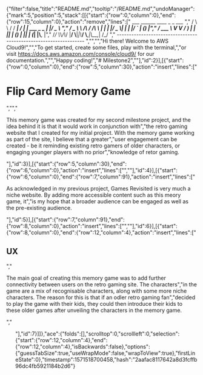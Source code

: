 {"filter":false,"title":"README.md","tooltip":"/README.md","undoManager":{"mark":5,"position":5,"stack":[[{"start":{"row":0,"column":0},"end":{"row":15,"column":0},"action":"remove","lines":["         ___        ______     ____ _                 _  ___  ","        / \\ \\      / / ___|   / ___| | ___  _   _  __| |/ _ \\ ","       / _ \\ \\ /\\ / /\\___ \\  | |   | |/ _ \\| | | |/ _` | (_) |","      / ___ \\ V  V /  ___) | | |___| | (_) | |_| | (_| |\\__, |","     /_/   \\_\\_/\\_/  |____/   \\____|_|\\___/ \\__,_|\\__,_|  /_/ "," ----------------------------------------------------------------- ","","","Hi there! Welcome to AWS Cloud9!","","To get started, create some files, play with the terminal,","or visit https://docs.aws.amazon.com/console/cloud9/ for our documentation.","","Happy coding!","# Milestone2",""],"id":2}],[{"start":{"row":0,"column":0},"end":{"row":5,"column":30},"action":"insert","lines":["<h1>Flip Card Memory Game</h1>","","<p>This memory game was created for my second milestone project, and the idea behind it is that it would work in conjunction with","the retro gaming website that I created for my initial project. With the memory game working as part of the site, I believe that a greater","user engagement can be created - be it reminding existing retro gamers of older characters, or engaging younger players with no prior","knowledge of retor gaming.</p>"],"id":3}],[{"start":{"row":5,"column":30},"end":{"row":6,"column":0},"action":"insert","lines":["",""],"id":4}],[{"start":{"row":6,"column":0},"end":{"row":7,"column":91},"action":"insert","lines":["<p>As acknowledged in my previous project, Games Revisited is very much a niche website. By adding more accessible content such as this meory game, it","is my hope that a broader audience can be engaged as well as the pre-existing audience.</p>"],"id":5}],[{"start":{"row":7,"column":91},"end":{"row":8,"column":0},"action":"insert","lines":["",""],"id":6}],[{"start":{"row":8,"column":0},"end":{"row":12,"column":4},"action":"insert","lines":["<h2>UX</h2>","<p>The main goal of creating this memory game was to add further connectivity between users on the retro gaming site. The characters","in the game are a mix of recognisable characters, along with some more niche characters. The reason for this is that if an odler retro gaming fan","decided to play the game with their kids, they could then introduce their kids to these older games after unveiling the characters in the memory game.</p>","<ul>"],"id":7}]]},"ace":{"folds":[],"scrolltop":0,"scrollleft":0,"selection":{"start":{"row":12,"column":4},"end":{"row":12,"column":4},"isBackwards":false},"options":{"guessTabSize":true,"useWrapMode":false,"wrapToView":true},"firstLineState":0},"timestamp":1571518700458,"hash":"2aafac8117642a8d3fcffb96dc4fb5921184b2d6"}